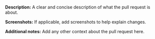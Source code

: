 **Description:**
A clear and concise description of what the pull request is about.

**Screenshots:**
If applicable, add screenshots to help explain changes.

**Additional notes:**
Add any other context about the pull request here.
